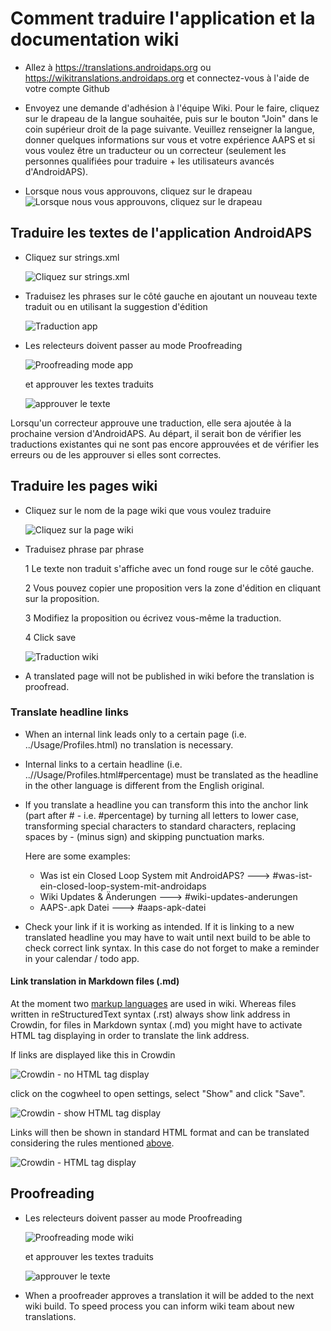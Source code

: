 # Comment traduire l'application et la documentation wiki

* Allez à <https://translations.androidaps.org> ou <https://wikitranslations.androidaps.org> et connectez-vous à l'aide de votre compte Github

* Envoyez une demande d'adhésion à l'équipe Wiki. Pour le faire, cliquez sur le drapeau de la langue souhaitée, puis sur le bouton "Join" dans le coin supérieur droit de la page suivante. Veuillez renseigner la langue, donner quelques informations sur vous et votre expérience AAPS et si vous voulez être un traducteur ou un correcteur (seulement les personnes qualifiées pour traduire + les utilisateurs avancés d'AndroidAPS).

* Lorsque nous vous approuvons, cliquez sur le drapeau ![Lorsque nous vous approuvons, cliquez sur le drapeau](./images/translation_flags2019.png)

## Traduire les textes de l'application AndroidAPS

* Cliquez sur strings.xml
    
    ![Cliquez sur strings.xml](./images/translations-click-strings.png)

* Traduisez les phrases sur le côté gauche en ajoutant un nouveau texte traduit ou en utilisant la suggestion d'édition
    
    ![Traduction app](./images/translations-translate.png)

* Les relecteurs doivent passer au mode Proofreading
    
    ![Proofreading mode app](./images/translations-proofreading-mode.png)
    
    et approuver les textes traduits
    
    ![approuver le texte](./images/translations-proofreading.png)

Lorsqu'un correcteur approuve une traduction, elle sera ajoutée à la prochaine version d'AndroidAPS. Au départ, il serait bon de vérifier les traductions existantes qui ne sont pas encore approuvées et de vérifier les erreurs ou de les approuver si elles sont correctes.

## Traduire les pages wiki

* Cliquez sur le nom de la page wiki que vous voulez traduire
    
    ![Cliquez sur la page wiki](./images/translation_WikiPage.png)

* Traduisez phrase par phrase
    
    1 Le texte non traduit s'affiche avec un fond rouge sur le côté gauche.
    
    2 Vous pouvez copier une proposition vers la zone d'édition en cliquant sur la proposition.
    
    3 Modifiez la proposition ou écrivez vous-même la traduction.
    
    4 Click save
    
    ![Traduction wiki](./images/translation_WikiTranslate.png)

* A translated page will not be published in wiki before the translation is proofread.

### Translate headline links

* When an internal link leads only to a certain page (i.e. ../Usage/Profiles.html) no translation is necessary.
* Internal links to a certain headline (i.e. ..//Usage/Profiles.html#percentage) must be translated as the headline in the other language is different from the English original.
* If you translate a headline you can transform this into the anchor link (part after # - i.e. #percentage) by turning all letters to lower case, transforming special characters to standard characters, replacing spaces by - (minus sign) and skipping punctuation marks.
    
    Here are some examples:
    
    * Was ist ein Closed Loop System mit AndroidAPS? \---> #was-ist-ein-closed-loop-system-mit-androidaps
    * Wiki Updates & Änderungen \---> #wiki-updates-anderungen
    * AAPS-.apk Datei \---> #aaps-apk-datei

* Check your link if it is working as intended. If it is linking to a new translated headline you may have to wait until next build to be able to check correct link syntax. In this case do not forget to make a reminder in your calendar / todo app.

#### Link translation in Markdown files (.md)

At the moment two [markup languages](./make-a-PR#code-syntax) are used in wiki. Whereas files written in reStructuredText syntax (.rst) always show link address in Crowdin, for files in Markdown syntax (.md) you might have to activate HTML tag displaying in order to translate the link address.

If links are displayed like this in Crowdin

![Crowdin - no HTML tag display](./images/CrowdinShowURL1.png)

click on the cogwheel to open settings, select "Show" and click "Save".

![Crowdin - show HTML tag display](./images/CrowdinShowURL2.png)

Links will then be shown in standard HTML format and can be translated considering the rules mentioned [above](./translations#translate-headline-links).

![Crowdin - HTML tag display](./images/CrowdinShowURL3.png)

## Proofreading

* Les relecteurs doivent passer au mode Proofreading
    
    ![Proofreading mode wiki](./images/translation_WikiProofreading.png)
    
    et approuver les textes traduits
    
    ![approuver le texte](./images/translations-proofreading.png)

* When a proofreader approves a translation it will be added to the next wiki build. To speed process you can inform wiki team about new translations.
